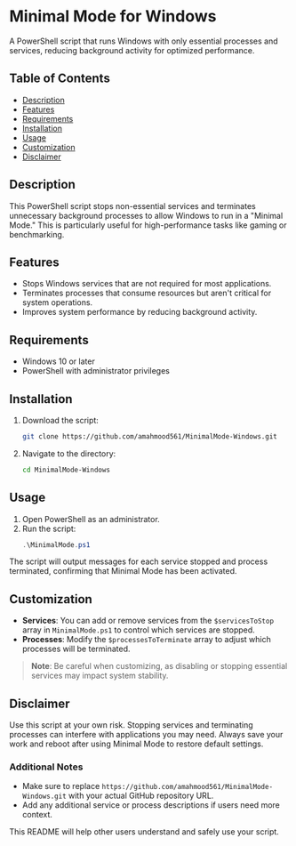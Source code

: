 # Minimal Mode for Windows

A PowerShell script that runs Windows with only essential processes and services, reducing background activity for optimized performance.

## Table of Contents

- [Description](#description)
- [Features](#features)
- [Requirements](#requirements)
- [Installation](#installation)
- [Usage](#usage)
- [Customization](#customization)
- [Disclaimer](#disclaimer)

## Description

This PowerShell script stops non-essential services and terminates unnecessary background processes to allow Windows to run in a "Minimal Mode." This is particularly useful for high-performance tasks like gaming or benchmarking.

## Features

- Stops Windows services that are not required for most applications.
- Terminates processes that consume resources but aren't critical for system operations.
- Improves system performance by reducing background activity.

## Requirements

- Windows 10 or later
- PowerShell with administrator privileges

## Installation

1. Download the script:
   ```bash
   git clone https://github.com/amahmood561/MinimalMode-Windows.git
   ```
2. Navigate to the directory:
   ```bash
   cd MinimalMode-Windows
   ```

## Usage

1. Open PowerShell as an administrator.
2. Run the script:
   ```powershell
   .\MinimalMode.ps1
   ```

The script will output messages for each service stopped and process terminated, confirming that Minimal Mode has been activated.

## Customization

- **Services**: You can add or remove services from the `$servicesToStop` array in `MinimalMode.ps1` to control which services are stopped.
- **Processes**: Modify the `$processesToTerminate` array to adjust which processes will be terminated.

> **Note**: Be careful when customizing, as disabling or stopping essential services may impact system stability.

## Disclaimer

Use this script at your own risk. Stopping services and terminating processes can interfere with applications you may need. Always save your work and reboot after using Minimal Mode to restore default settings.


### Additional Notes

- Make sure to replace `https://github.com/amahmood561/MinimalMode-Windows.git` with your actual GitHub repository URL.
- Add any additional service or process descriptions if users need more context. 

This README will help other users understand and safely use your script.